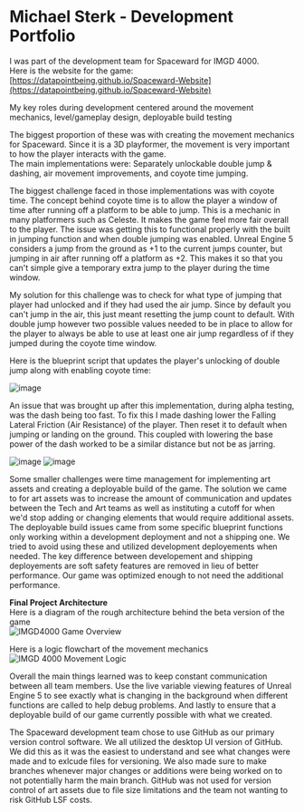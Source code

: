 # Michael Sterk - Development Portfolio

I was part of the development team for Spaceward for IMGD 4000.  
Here is the website for the game: [https://datapointbeing.github.io/Spaceward-Website](https://datapointbeing.github.io/Spaceward-Website)  

My key roles during development centered around the movement mechanics, level/gameplay design, deployable build testing  

The biggest proportion of these was with creating the movement mechanics for Spaceward. Since it is a 3D playformer, the movement is very important to how the player interacts with the game.  
The main implementations were: Separately unlockable double jump & dashing, air movement improvements, and coyote time jumping.  

The biggest challenge faced in those implementations was with coyote time. The concept behind coyote time is to allow the player a window of time after running off a platform to be able to jump. This is a mechanic in many platformers such as Celeste. It makes the game feel more fair overall to the player. The issue was getting this to functional properly with the built in jumping function and when double jumping was enabled. Unreal Engine 5 considers a jump from the ground as +1 to the current jumps counter, but jumping in air after running off a platform as +2. This makes it so that you can't simple give a temporary extra jump to the player during the time window.  

My solution for this challenge was to check for what type of jumping that player had unlocked and if they had used the air jump. Since by default you can't jump in the air, this just meant resetting the jump count to default. With double jump however two possible values needed to be in place to allow for the player to always be able to use at least one air jump regardless of if they jumped during the coyote time window.  

Here is the blueprint script that updates the player's unlocking of double jump along with enabling coyote time:  

![image](https://github.com/Michaellsterk/IMGD4000Portfolio/assets/34323970/46417a20-07a9-49ca-b731-250ded5280c4)

An issue that was brought up after this implementation, during alpha testing, was the dash being too fast. To fix this I made dashing lower the Falling Lateral Friction (Air Resistance) of the player. Then reset it to default when jumping or landing on the ground. This coupled with lowering the base power of the dash worked to be a similar distance but not be as jarring.  

![image](https://github.com/Michaellsterk/IMGD4000Portfolio/assets/34323970/4a08eb23-99f0-435b-b9f3-6f438e0bc7fa)
![image](https://github.com/Michaellsterk/IMGD4000Portfolio/assets/34323970/6132276f-814a-4bdd-a951-da782b049bd5)

Some smaller challenges were time management for implementing art assets and creating a deployable build of the game. The solution we came to for art assets was to increase the amount of communication and updates between the Tech and Art teams as well as instituting a cutoff for when we'd stop adding or changing elements that would require additional assets. The deployable build issues came from some specific blueprint functions only working within a development deployment and not a shipping one. We tried to avoid using these and utilized development deployements when needed. The key difference between developement and shipping deployements are soft safety features are removed in lieu of better performance. Our game was optimized enough to not need the additional performance.  

**Final Project Architecture**  
Here is a diagram of the rough architecture behind the beta version of the game  
![IMGD4000 Game Overview](https://github.com/Michaellsterk/IMGD4000Portfolio/assets/34323970/97afc185-001a-4071-8074-e7c8206bab56)  

Here is a logic flowchart of the movement mechanics  
![IMGD 4000 Movement Logic](https://github.com/Michaellsterk/IMGD4000Portfolio/assets/34323970/b654f996-74d3-4725-8beb-4db9eb017f85)

Overall the main things learned was to keep constant communication between all team members. Use the live variable viewing features of Unreal Engine 5 to see exactly what is changing in the background when different functions are called to help debug problems. And lastly to ensure that a deployable build of our game currently possible with what we created.  

The Spaceward development team chose to use GitHub as our primary version control software. We all utilized the desktop UI version of GitHub. We did this as it was the easiest to understand and see what changes were made and to exlcude files for versioning. We also made sure to make branches whenever major changes or additions were being worked on to not potentially harm the main branch. GitHub was not used for version control of art assets due to file size limitations and the team not wanting to risk GitHub LSF costs.  
